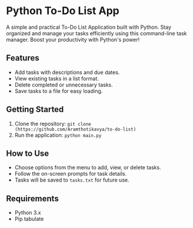 # Python To-Do List App

A simple and practical To-Do List Application built with Python. Stay organized and manage your tasks efficiently using this command-line task manager. Boost your productivity with Python's power!

## Features

- Add tasks with descriptions and due dates.
- View existing tasks in a list format.
- Delete completed or unnecessary tasks.
- Save tasks to a file for easy loading.

## Getting Started

1. Clone the repository: `git clone (https://github.com/Aramthotikavya/to-do-list)`
2. Run the application: `python main.py`

## How to Use

- Choose options from the menu to add, view, or delete tasks.
- Follow the on-screen prompts for task details.
- Tasks will be saved to `tasks.txt` for future use.

## Requirements

- Python 3.x
- Pip tabulate
